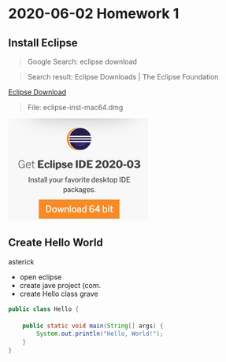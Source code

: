 # 2020-06-02 Homework 1

## Install Eclipse
>Google Search: eclipse download

>Search result: Eclipse Downloads | The Eclipse Foundation

[Eclipse Download](https://www.eclipse.org/downloads/)
>File:  eclipse-inst-mac64.dmg

![Eclipse Download image](eclipseDownload.png)

## Create Hello World
asterick
* open eclipse
* create jave project (com.
* create Hello class
grave
```java
public class Hello {

	public static void main(String[] args) {
		System.out.println("Hello, World!");
	}
}

```

